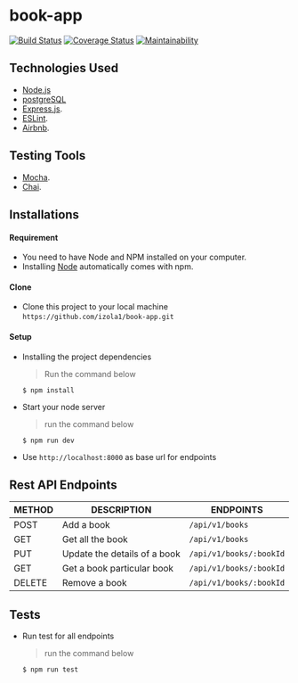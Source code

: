# book-app
[![Build Status](https://travis-ci.com/izola1/book-app.svg?branch=master)](https://travis-ci.com/izola1/book-app) [![Coverage Status](https://coveralls.io/repos/github/izola1/book-app/badge.svg?branch=master)](https://coveralls.io/github/izola1/book-app?branch=master) [![Maintainability](https://api.codeclimate.com/v1/badges/e6b1c88851e6fa2308d8/maintainability)](https://codeclimate.com/github/izola1/book-app/maintainability)

## Technologies Used

[node]: (https://nodejs.org)

- [Node.js](node)
- [postgreSQL](node)
- [Express.js](https://expressjs.com).
- [ESLint](https://eslint.org/).
- [Airbnb](https://www.npmjs.com/package/eslint-config-airbnb).

## Testing Tools

- [Mocha](https://mochajs.org/).
- [Chai](https://chaijs.com).

## Installations

#### Requirement

- You need to have Node and NPM installed on your computer.
- Installing [Node](node) automatically comes with npm.

#### Clone

- Clone this project to your local machine `https://github.com/izola1/book-app.git`

#### Setup

- Installing the project dependencies
  > Run the command below
  ```shell
  $ npm install
  ```
- Start your node server
  > run the command below
  ```shell
  $ npm run dev
  ```
- Use `http://localhost:8000` as base url for endpoints

## Rest API Endpoints

| METHOD | DESCRIPTION                             | ENDPOINTS                 |
| ------ | --------------------------------------- | ------------------------- |
| POST   | Add a book                              | `/api/v1/books`           |
| GET    | Get all the book                        | `/api/v1/books`           |
| PUT    | Update the details of a book            | `/api/v1/books/:bookId`   |
| GET    | Get a book particular book              | `/api/v1/books/:bookId`   |
| DELETE | Remove a book                           | `/api/v1/books/:bookId`   |


## Tests


- Run test for all endpoints
  > run the command below
  ```shell
  $ npm run test
  ```

